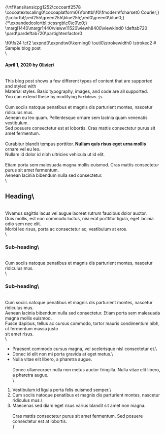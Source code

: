{\rtf1\ansi\ansicpg1252\cocoartf2578
\cocoatextscaling0\cocoaplatform0{\fonttbl\f0\fmodern\fcharset0 Courier;}
{\colortbl;\red255\green255\blue255;\red0\green0\blue0;}
{\*\expandedcolortbl;;\cssrgb\c0\c0\c0;}
\margl1440\margr1440\vieww11520\viewh8400\viewkind0
\deftab720
\pard\pardeftab720\partightenfactor0

\f0\fs24 \cf2 \expnd0\expndtw0\kerning0
\outl0\strokewidth0 \strokec2 # Sample blog post\
\
#### April 1, 2020 by [Olivier](/)\
\
This blog post shows a few different types of content that are supported and styled with\
Material styles. Basic typography, images, and code are all supported.\
You can extend these by modifying `Markdown.js`.\
\
Cum sociis natoque penatibus et magnis dis parturient montes, nascetur ridiculus mus.\
Aenean eu leo quam. Pellentesque ornare sem lacinia quam venenatis vestibulum.\
Sed posuere consectetur est at lobortis. Cras mattis consectetur purus sit amet fermentum.\
\
Curabitur blandit tempus porttitor. **Nullam quis risus eget urna mollis** ornare vel eu leo.\
Nullam id dolor id nibh ultricies vehicula ut id elit.\
\
Etiam porta sem malesuada magna mollis euismod. Cras mattis consectetur purus sit amet fermentum.\
Aenean lacinia bibendum nulla sed consectetur.\
\
## Heading\
\
Vivamus sagittis lacus vel augue laoreet rutrum faucibus dolor auctor.\
Duis mollis, est non commodo luctus, nisi erat porttitor ligula, eget lacinia odio sem nec elit.\
Morbi leo risus, porta ac consectetur ac, vestibulum at eros.\
\
### Sub-heading\
\
Cum sociis natoque penatibus et magnis dis parturient montes, nascetur ridiculus mus.\
\
### Sub-heading\
\
Cum sociis natoque penatibus et magnis dis parturient montes, nascetur ridiculus mus.\
Aenean lacinia bibendum nulla sed consectetur. Etiam porta sem malesuada magna mollis euismod.\
Fusce dapibus, tellus ac cursus commodo, tortor mauris condimentum nibh, ut fermentum massa justo\
sit amet risus.\
\
- Praesent commodo cursus magna, vel scelerisque nisl consectetur et.\
- Donec id elit non mi porta gravida at eget metus.\
- Nulla vitae elit libero, a pharetra augue.\
\
Donec ullamcorper nulla non metus auctor fringilla. Nulla vitae elit libero, a pharetra augue.\
\
1.  Vestibulum id ligula porta felis euismod semper.\
2.  Cum sociis natoque penatibus et magnis dis parturient montes, nascetur ridiculus mus.\
3.  Maecenas sed diam eget risus varius blandit sit amet non magna.\
\
Cras mattis consectetur purus sit amet fermentum. Sed posuere consectetur est at lobortis.\
}
